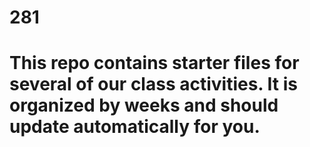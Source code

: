 # 281
# This repo contains starter files for several of our class activities. It is organized by weeks and should update automatically for you.  
